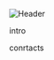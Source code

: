 ![Header](https://github.com/watefalls/watefalls/blob/main/assets/developer-logo.jpg)

intro 

conrtacts
